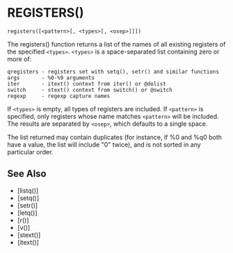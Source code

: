 # REGISTERS()
`registers([<pattern>[, <types>[, <osep>]]])`

  The registers() function returns a list of the names of all existing registers of the specified `<types>`. `<types>` is a space-separated list containing zero or more of:

    qregisters - registers set with setq(), setr() and similar functions
    args       - %0-%9 arguments
    iter       - itext() context from iter() or @dolist
    switch     - stext() context from switch() or @switch
    regexp     - regexp capture names

  If `<types>` is empty, all types of registers are included. If `<pattern>` is specified, only registers whose name matches `<pattern>` will be included. The results are separated by `<osep>`, which defaults to a single space.

  The list returned may contain duplicates (for instance, if %0 and %q0 both have a value, the list will include "0" twice), and is not sorted in any particular order.


## See Also
- [listq()]
- [setq()]
- [setr()]
- [letq()]
- [r()]
- [v()]
- [stext()]
- [itext()]

